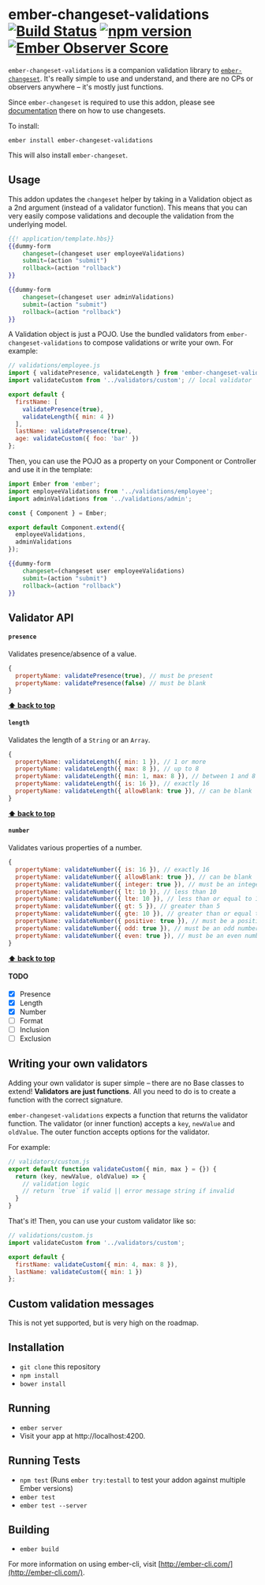 # ember-changeset-validations [![Build Status](https://travis-ci.org/poteto/ember-changeset-validations.svg?branch=master)](https://travis-ci.org/poteto/ember-changeset-validations) [![npm version](https://badge.fury.io/js/ember-changeset-validations.svg)](https://badge.fury.io/js/ember-changeset-validations) [![Ember Observer Score](http://emberobserver.com/badges/ember-changeset-validations.svg)](http://emberobserver.com/addons/ember-changeset-validations)

`ember-changeset-validations` is a companion validation library to [`ember-changeset`](https://github.com/poteto/ember-changeset). It's really simple to use and understand, and there are no CPs or observers anywhere – it's mostly just functions.

Since `ember-changeset` is required to use this addon, please see [documentation](https://github.com/poteto/ember-changeset/blob/master/README.md) there on how to use changesets.

To install:

```
ember install ember-changeset-validations
```

This will also install `ember-changeset`.

## Usage

This addon updates the `changeset` helper by taking in a Validation object as a 2nd argument (instead of a validator function). This means that you can very easily compose validations and decouple the validation from the underlying model.

```hbs
{{! application/template.hbs}}
{{dummy-form
    changeset=(changeset user employeeValidations)
    submit=(action "submit")
    rollback=(action "rollback")
}}

{{dummy-form
    changeset=(changeset user adminValidations)
    submit=(action "submit")
    rollback=(action "rollback")
}}
```

A Validation object is just a POJO. Use the bundled validators from `ember-changeset-validations` to compose validations or write your own. For example:

```js
// validations/employee.js
import { validatePresence, validateLength } from 'ember-changeset-validations/validators';
import validateCustom from '../validators/custom'; // local validator

export default {
  firstName: [
    validatePresence(true),
    validateLength({ min: 4 })
  ],
  lastName: validatePresence(true),
  age: validateCustom({ foo: 'bar' })
};
```

Then, you can use the POJO as a property on your Component or Controller and use it in the template:

```js
import Ember from 'ember';
import employeeValidations from '../validations/employee';
import adminValidations from '../validations/admin';

const { Component } = Ember;

export default Component.extend({
  employeeValidations,
  adminValidations
});
```

```hbs
{{dummy-form
    changeset=(changeset user employeeValidations)
    submit=(action "submit")
    rollback=(action "rollback")
}}
```

## Validator API

#### `presence`

Validates presence/absence of a value.

```js
{
  propertyName: validatePresence(true), // must be present
  propertyName: validatePresence(false) // must be blank
}
```

**[⬆️ back to top](#validator-api)**

#### `length`

Validates the length of a `String` or an `Array`.

```js
{
  propertyName: validateLength({ min: 1 }), // 1 or more
  propertyName: validateLength({ max: 8 }), // up to 8
  propertyName: validateLength({ min: 1, max: 8 }), // between 1 and 8 (inclusive)
  propertyName: validateLength({ is: 16 }), // exactly 16
  propertyName: validateLength({ allowBlank: true }), // can be blank
}
```

**[⬆️ back to top](#validator-api)**

#### `number`

Validates various properties of a number.

```js
{
  propertyName: validateNumber({ is: 16 }), // exactly 16
  propertyName: validateNumber({ allowBlank: true }), // can be blank
  propertyName: validateNumber({ integer: true }), // must be an integer
  propertyName: validateNumber({ lt: 10 }), // less than 10
  propertyName: validateNumber({ lte: 10 }), // less than or equal to 10
  propertyName: validateNumber({ gt: 5 }), // greater than 5
  propertyName: validateNumber({ gte: 10 }), // greater than or equal to 5
  propertyName: validateNumber({ positive: true }), // must be a positive number
  propertyName: validateNumber({ odd: true }), // must be an odd number
  propertyName: validateNumber({ even: true }), // must be an even number
}
```

**[⬆️ back to top](#validator-api)**

#### TODO

- [x] Presence
- [x] Length
- [x] Number
- [ ] Format
- [ ] Inclusion
- [ ] Exclusion

## Writing your own validators

Adding your own validator is super simple – there are no Base classes to extend! **Validators are just functions**. All you need to do is to create a function with the correct signature.

`ember-changeset-validations` expects a function that returns the validator function. The validator (or inner function) accepts a `key`, `newValue` and `oldValue`. The outer function accepts options for the validator.

For example:

```js
// validators/custom.js
export default function validateCustom({ min, max } = {}) {
  return (key, newValue, oldValue) => {
    // validation logic
    // return `true` if valid || error message string if invalid
  }
}
```

That's it! Then, you can use your custom validator like so:

```js
// validations/custom.js
import validateCustom from '../validators/custom';

export default {
  firstName: validateCustom({ min: 4, max: 8 }),
  lastName: validateCustom({ min: 1 })
};
```

## Custom validation messages

This is not yet supported, but is very high on the roadmap.

## Installation

* `git clone` this repository
* `npm install`
* `bower install`

## Running

* `ember server`
* Visit your app at http://localhost:4200.

## Running Tests

* `npm test` (Runs `ember try:testall` to test your addon against multiple Ember versions)
* `ember test`
* `ember test --server`

## Building

* `ember build`

For more information on using ember-cli, visit [http://ember-cli.com/](http://ember-cli.com/).
